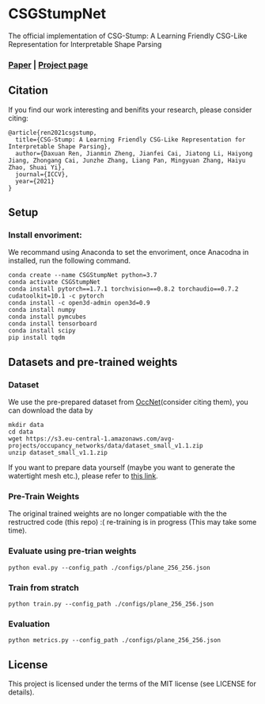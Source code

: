 # CSGStumpNet
The official implementation of CSG-Stump: A Learning Friendly CSG-Like Representation for Interpretable Shape Parsing

### [Paper](https://arxiv.org/abs/666.666) |   [Project page](https://kimren227.github.io/projects/CSGStump/)

## Citation
If you find our work interesting and benifits your research, please consider citing:

	@article{ren2021csgstump,
	  title={CSG-Stump: A Learning Friendly CSG-Like Representation for Interpretable Shape Parsing},
	  author={Daxuan Ren, Jianmin Zheng, Jianfei Cai, Jiatong Li, Haiyong Jiang, Zhongang Cai, Junzhe Zhang, Liang Pan, Mingyuan Zhang, Haiyu Zhao, Shuai Yi},
	  journal={ICCV},
	  year={2021}
	}


## Setup
### Install envoriment:
We recommand using Anaconda to set the envoriment, once Anacodna in installed, run the following command.

```
conda create --name CSGStumpNet python=3.7
conda activate CSGStumpNet
conda install pytorch==1.7.1 torchvision==0.8.2 torchaudio==0.7.2 cudatoolkit=10.1 -c pytorch
conda install -c open3d-admin open3d=0.9
conda install numpy
conda install pymcubes
conda install tensorboard
conda install scipy
pip install tqdm
```

## Datasets and pre-trained weights
### Dataset
We use the pre-prepared dataset from [OccNet](https://github.com/autonomousvision/occupancy_networks)(consider citing them), you can download the data by 
```
mkdir data
cd data
wget https://s3.eu-central-1.amazonaws.com/avg-projects/occupancy_networks/data/dataset_small_v1.1.zip
unzip dataset_small_v1.1.zip
```

If you want to prepare data yourself (maybe you want to generate the watertight mesh etc.), please refer to [this link](https://github.com/autonomousvision/occupancy_networks/tree/master/external/mesh-fusion).

### Pre-Train Weights
The original trained weights are no longer compatiable with the the restructred code (this repo) :( re-training is in progress (This may take some time). 

### Evaluate using pre-trian weights
```
python eval.py --config_path ./configs/plane_256_256.json
```
### Train from stratch
```
python train.py --config_path ./configs/plane_256_256.json
```
### Evaluation
```
python metrics.py --config_path ./configs/plane_256_256.json
```

## License
This project is licensed under the terms of the MIT license (see LICENSE for details).





